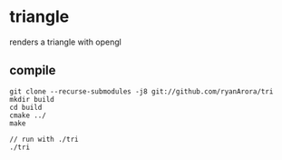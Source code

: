 # triangle

renders a triangle with opengl

## compile

```
git clone --recurse-submodules -j8 git://github.com/ryanArora/tri
mkdir build
cd build
cmake ../
make

// run with ./tri
./tri
```
